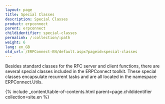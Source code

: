 ```yaml
---
layout: page
title: Special Classes
description: Special Classes
product: erpconnect
parent: erpconnect
childidentifier: special-classes
permalink: /:collection/:path
weight: 6
lang: en_GB
old_url: /ERPConnect-EN/default.aspx?pageid=special-classes
---
```


Besides standard classes for the RFC server and client functions, there are several special classes included in the ERPConnect toolkit. These special classes encapsulate recurrent tasks and are all located in the namespace ERPConnect.Utils. 

{% include _content/table-of-contents.html parent=page.childidentifier collection=site.en %}